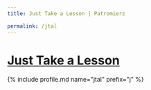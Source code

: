 ```yaml
---
title: Just Take a Lesson | Patromierz

permalink: /jtal
---
```


# [Just Take a Lesson](https://patronite.pl/jtal)

{% include profile.md name="jtal" prefix="j" %}
